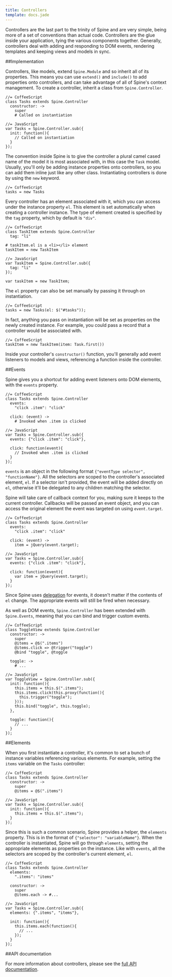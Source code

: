 ```yaml
---
title: Controllers
template: docs.jade
---
```


Controllers are the last part to the trinity of Spine and are very simple, being more of a set of conventions than actual code. Controllers are the glue inside your application, tying the various components together. Generally, controllers deal with adding and responding to DOM events, rendering templates and keeping views and models in sync.

##Implementation

Controllers, like models, extend `Spine.Module` and so inherit all of its properties. This means you can use `extend()` and `include()` to add properties onto controllers, and can take advantage of all of Spine's context management. To create a controller, inherit a class from `Spine.Controller`.

    //= CoffeeScript
    class Tasks extends Spine.Controller
      constructor: ->
        super
        # Called on instantiation

    //= JavaScript
    var Tasks = Spine.Controller.sub({
      init: function(){
        // Called on instantiation
      }
    });

The convention inside Spine is to give the controller a plural camel cased name of the model it is most associated with, in this case the `Task` model. Usually, you'll only be adding instance properties onto controllers, so you can add them inline just like any other class. Instantiating controllers is done by using the `new` keyword.

    //= CoffeeScript
    tasks = new Tasks

Every controller has an element associated with it, which you can access under the instance property `el`. This element is set automatically when creating a controller instance. The type of element created is specified by the `tag` property, which by default is `"div"`.

    //= CoffeeScript
    class TaskItem extends Spine.Controller
      tag: "li"

    # taskItem.el is a <li></li> element
    taskItem = new TaskItem

    //= JavaScript
    var TaskItem = Spine.Controller.sub({
      tag: "li"
    });

    var taskItem = new TaskItem;

The `el` property can also be set manually by passing it through on instantiation.

    //= CoffeeScript
    tasks = new Tasks(el: $("#tasks"));

In fact, anything you pass on instantiation will be set as properties on the newly created instance. For example, you could pass a record that a controller would be associated with.

    //= CoffeeScript
    taskItem = new TaskItem(item: Task.first())

Inside your controller's `constructor()` function, you'll generally add event listeners to models and views, referencing a function inside the controller.

##Events

Spine gives you a shortcut for adding event listeners onto DOM elements, with the `events` property.

    //= CoffeeScript
    class Tasks extends Spine.Controller
      events:
        "click .item": "click"

      click: (event) ->
        # Invoked when .item is clicked

    //= JavaScript
    var Tasks = Spine.Controller.sub({
      events: {"click .item": "click"},

      click: function(event){
        // Invoked when .item is clicked
      }
    });

`events` is an object in the following format `{"eventType selector", "functionName"}`. All the selectors are scoped to the controller's associated element, `el`. If a selector isn't provided, the event will be added directly on `el`, otherwise it'll be delegated to any children matching the selector.

Spine will take care of callback context for you, making sure it keeps to the current controller. Callbacks will be passed an event object, and you can access the original element the event was targeted on using `event.target`.

    //= CoffeeScript
    class Tasks extends Spine.Controller
      events:
        "click .item": "click"

      click: (event) ->
        item = jQuery(event.target);

    //= JavaScript
    var Tasks = Spine.Controller.sub({
      events: {"click .item": "click"},

      click: function(event){
        var item = jQuery(event.target);
      }
    });

Since Spine uses [delegation](http://api.jquery.com/delegate) for events, it doesn't matter if the contents of `el` change. The appropriate events will still be fired when necessary.

As well as DOM events, `Spine.Controller` has been extended with `Spine.Events`, meaning that you can bind and trigger custom events.

    //= CoffeeScript
    class ToggleView extends Spine.Controller
      constructor: ->
        super
        @items = @$(".items")
        @items.click => @trigger("toggle")
        @bind "toggle", @toggle

      toggle: ->
        # ...

    //= JavaScript
    var ToggleView = Spine.Controller.sub({
      init: function(){
        this.items = this.$(".items");
        this.items.click(this.proxy(function(){
          this.trigger("toggle");
        }));
        this.bind("toggle", this.toggle);
      },

      toggle: function(){
        // ...
      }
    });

##Elements

When you first instantiate a controller, it's common to set a bunch of instance variables referencing various elements. For example, setting the `items` variable on the `Tasks` controller:

    //= CoffeeScript
    class Tasks extends Spine.Controller
      constructor: ->
        super
        @items = @$(".items")

    //= JavaScript
    var Tasks = Spine.Controller.sub({
      init: function(){
        this.items = this.$(".items");
      }
    });

Since this is such a common scenario, Spine provides a helper, the `elements` property. This is in the format of `{"selector": "variableName"}`. When the controller is instantiated, Spine will go through `elements`, setting the appropriate elements as properties on the instance. Like with `events`, all the selectors are scoped by the controller's current element, `el`.

    //= CoffeeScript
    class Tasks extends Spine.Controller
      elements:
        ".items": "items"

      constructor: ->
        super
        @items.each -> #...

    //= JavaScript
    var Tasks = Spine.Controller.sub({
      elements: {".items", "items"},

      init: function(){
        this.items.each(function(){
          // ...
        });
      }
    });

##API documentation

For more information about controllers, please see the [full API documentation](controllers.html).
